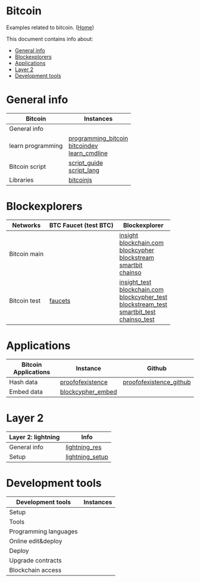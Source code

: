 # Bitcoin

Examples related to bitcoin. ([Home](..))

This document contains info about:
* [General info](#general-info)
* [Blockexplorers](#blockexplorers)
* [Applications](#applications)
* [Layer 2](#layer-2)
* [Development tools](#development-tools)

# General info

| Bitcoin           | Instances                
| ---------------   |  ---------               
| General info
| learn programming | [programming_bitcoin]<br>[bitcoindev]<br>[learn_cmdline]
| Bitcoin script    | [script_guide]<br>[script_lang]
| Libraries         | [bitcoinjs]

[programming_bitcoin]:  https://github.com/jimmysong/programmingbitcoin
[bitcoindev]:           https://bitcoindev.network
[learn_cmdline]:        https://github.com/ChristopherA/Learning-Bitcoin-from-the-Command-Line

[script_guide]:         https://blockgeeks.com/guides/best-bitcoin-script-guide
[script_lang]:          https://davidederosa.com/basic-blockchain-programming/bitcoin-script-language-part-one/


[bitcoinjs]:           https://github.com/bitcoinjs/bitcoinjs-lib#examples

# Blockexplorers

| Networks        | BTC Faucet (test BTC)  | Blockexplorer 
| --------------- |  ---------             | ------ 
| Bitcoin main    |                        | [insight]<br>[blockchain.com]<br>[blockcypher]<br>[blockstream]<br>[smartbit]<br>[chainso]
| Bitcoin test    | [faucets]              | [insight_test]<br>[blockchain.com]<br>[blockcypher_test]<br>[blockstream_test]<br>[smartbit_test]<br>[chainso_test]

[insight]:          https://insight.bitpay.com
[insight_test]:     https://test-insight.bitpay.com
[faucets]:          https://99bitcoins.com/best-bitcoin-faucets
[blockchain.com]:   https://www.blockchain.com/explorer
[blockcypher]:      https://live.blockcypher.com/btc
[blockcypher_test]: https://live.blockcypher.com/btc-testnet
[blockstream]:      https://blockstream.info
[blockstream_test]: https://blockstream.info/testnet
[smartbit]:         https://www.smartbit.com.au
[smartbit_test]:    https://testnet.smartbit.com.au
[chainso]:          https://chain.so/btc
[chainso_test]:     https://chain.so/testnet/btc

# Applications

| Bitcoin Applications | Instance              |  Github |
| ---------------      | ---------             | ------- |
| Hash data            | [proofofexistence]    | [proofofexistence_github]
| Embed data           | [blockcypher_embed]


[blockcypher_embed]:    https://live.blockcypher.com/btc/embed-data
[proofofexistence]:     https://proofofexistence.com
[proofofexistence_github]: https://github.com/proofofexistence/proofofexistence

# Layer 2

| Layer 2: lightning| Info
| ---------------   | -----
| General info      | [lightning_res]
| Setup             | [lightning_setup]

[lightning_setup]: https://thebitcoin.pub/t/how-to-setup-a-bitcoin-lightning-network-in-4-steps/37687
[lightning_res]: https://github.com/bcongdon/awesome-lightning-network


# Development tools

| Development tools     | Instances                  
| ---------------       |  ---------                 
| Setup                 | 
| Tools                 | 
| Programming languages | 
| Online edit&deploy    | 
| Deploy                | 
| Upgrade contracts     |
| Blockchain access     |

